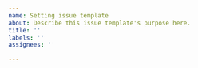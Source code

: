 ```yaml
---
name: Setting issue template
about: Describe this issue template's purpose here.
title: ''
labels: ''
assignees: ''

---
```



